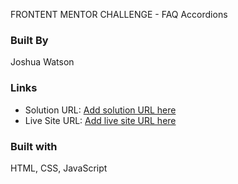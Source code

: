 FRONTENT MENTOR CHALLENGE - FAQ Accordions

### Built By
Joshua Watson

### Links
- Solution URL: [Add solution URL here](https://www.frontendmentor.io/solutions/faq-accordion-vcfYWTnkrw)
- Live Site URL: [Add live site URL here](https://jwdesignsfaq.netlify.app)

### Built with
HTML, CSS, JavaScript
